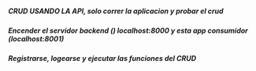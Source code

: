 ##### CRUD USANDO LA API, solo correr la aplicacion y probar el crud
##### Encender el servidor backend () localhost:8000 y esta app consumidor (localhost:8001)
##### Registrarse, logearse y ejecutar las funciones del CRUD